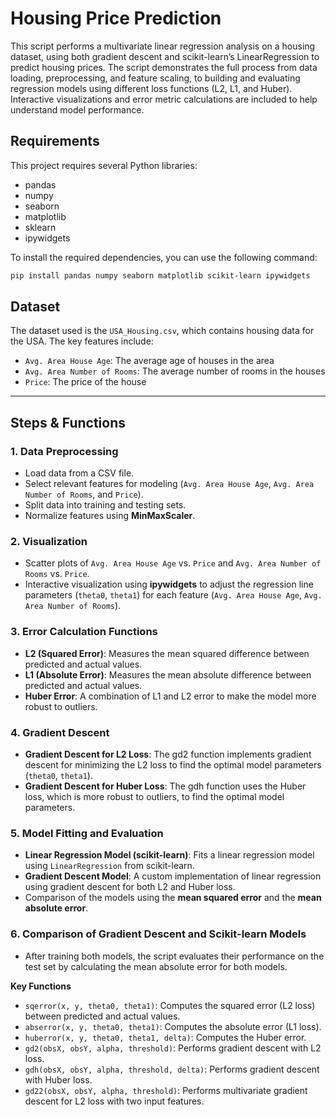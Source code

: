 # Housing Price Prediction

This script performs a multivariate linear regression analysis on a housing dataset, using both gradient descent and scikit-learn’s LinearRegression to predict housing prices. The script demonstrates the full process from data loading, preprocessing, and feature scaling, to building and evaluating regression models using different loss functions (L2, L1, and Huber). Interactive visualizations and error metric calculations are included to help understand model performance.

## Requirements

This project requires several Python libraries:
- pandas
- numpy
- seaborn
- matplotlib
- sklearn
- ipywidgets

To install the required dependencies, you can use the following command:
```bash
pip install pandas numpy seaborn matplotlib scikit-learn ipywidgets
```

## Dataset

The dataset used is the `USA_Housing.csv`, which contains housing data for the USA. The key features include:
- `Avg. Area House Age`: The average age of houses in the area
- `Avg. Area Number of Rooms`: The average number of rooms in the houses
- `Price`: The price of the house

---

## Steps & Functions

### 1. Data Preprocessing
- Load data from a CSV file.
- Select relevant features for modeling (`Avg. Area House Age`, `Avg. Area Number of Rooms`, and `Price`).
- Split data into training and testing sets.
- Normalize features using **MinMaxScaler**.

### 2. Visualization
- Scatter plots of `Avg. Area House Age` vs. `Price` and `Avg. Area Number of Rooms` vs. `Price`.
- Interactive visualization using **ipywidgets** to adjust the regression line parameters (`theta0`, `theta1`) for each feature (`Avg. Area House Age`, `Avg. Area Number of Rooms`).

### 3. Error Calculation Functions
- **L2 (Squared Error)**: Measures the mean squared difference between predicted and actual values.
-	**L1 (Absolute Error)**: Measures the mean absolute difference between predicted and actual values.
-	**Huber Error**: A combination of L1 and L2 error to make the model more robust to outliers.

### 4. Gradient Descent
- **Gradient Descent for L2 Loss**: The gd2 function implements gradient descent for minimizing the L2 loss to find the optimal model parameters (`theta0`, `theta1`).
-	**Gradient Descent for Huber Loss**: The gdh function uses the Huber loss, which is more robust to outliers, to find the optimal model parameters.

### 5. Model Fitting and Evaluation
-	**Linear Regression Model (scikit-learn)**: Fits a linear regression model using `LinearRegression` from scikit-learn.
-	**Gradient Descent Model**: A custom implementation of linear regression using gradient descent for both L2 and Huber loss.
-	Comparison of the models using the **mean squared error** and the **mean absolute error**.

### 6. Comparison of Gradient Descent and Scikit-learn Models
- After training both models, the script evaluates their performance on the test set by calculating the mean absolute error for both models.

**Key Functions**
-	`sqerror(x, y, theta0, theta1)`: Computes the squared error (L2 loss) between predicted and actual values.
-	`abserror(x, y, theta0, theta1)`: Computes the absolute error (L1 loss).
-	`huberror(x, y, theta0, theta1, delta)`: Computes the Huber error.
-	`gd2(obsX, obsY, alpha, threshold)`: Performs gradient descent with L2 loss.
-	`gdh(obsX, obsY, alpha, threshold, delta)`: Performs gradient descent with Huber loss.
-	`gd22(obsX, obsY, alpha, threshold)`: Performs multivariate gradient descent for L2 loss with two input features.
